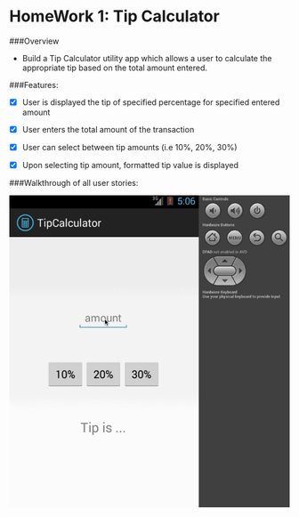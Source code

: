 # HomeWork 1: Tip Calculator

###Overview

  * Build a Tip Calculator utility app which allows a user to calculate the appropriate tip based on the total amount entered.


###Features:

  * [x] User is displayed the tip of specified percentage for specified entered amount
  * [x] User enters the total amount of the transaction
  * [x] User can select between tip amounts (i.e 10%, 20%, 30%)
  * [x] Upon selecting tip amount, formatted tip value is displayed


###Walkthrough of all user stories:

![Video Walkthrough](01_tip_calculator.gif)
